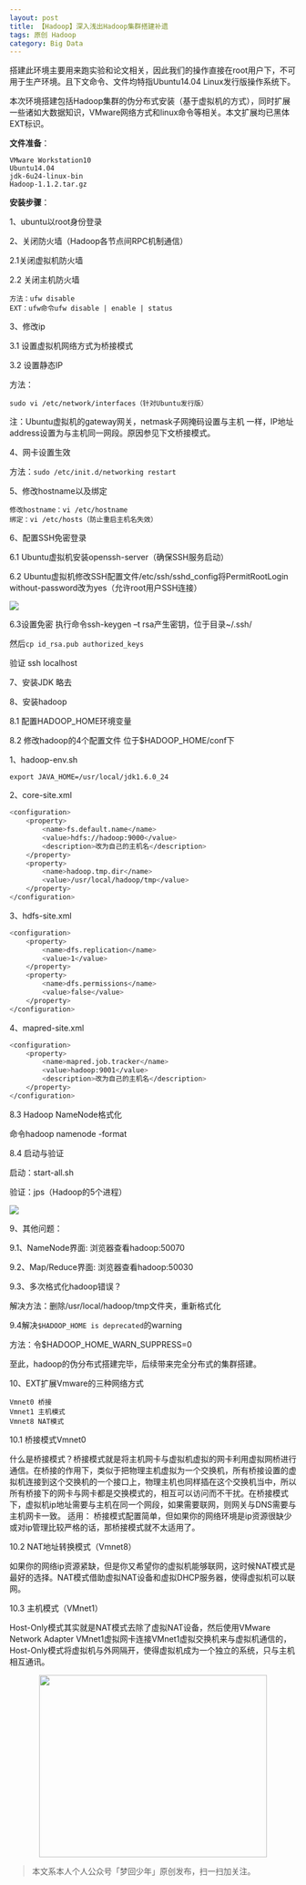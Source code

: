 ```yaml
---
layout: post
title: 【Hadoop】深入浅出Hadoop集群搭建补遗
tags: 原创 Hadoop
category: Big Data
---	
```


搭建此环境主要用来跑实验和论文相关，因此我们的操作直接在root用户下，不可用于生产环境。且下文命令、文件均特指Ubuntu14.04 Linux发行版操作系统下。

本次环境搭建包括Hadoop集群的伪分布式安装（基于虚拟机的方式），同时扩展一些诸如大数据知识，VMware网络方式和linux命令等相关。本文扩展均已黑体EXT标识。

**文件准备**：

```
VMware Workstation10
Ubuntu14.04
jdk-6u24-linux-bin
Hadoop-1.1.2.tar.gz
```

**安装步骤**：

1、ubuntu以root身份登录

2、关闭防火墙（Hadoop各节点间RPC机制通信）

2.1关闭虚拟机防火墙

2.2 关闭主机防火墙

```
方法：ufw disable 
EXT：ufw命令ufw disable | enable | status
```

3、修改ip

3.1 设置虚拟机网络方式为桥接模式

3.2 设置静态IP

方法：

```sudo vi /etc/network/interfaces（针对Ubuntu发行版）```

注：Ubuntu虚拟机的gateway网关，netmask子网掩码设置与主机
一样，IP地址address设置为与主机同一网段。原因参见下文桥接模式。

4、网卡设置生效

方法：```sudo /etc/init.d/networking restart```

5、修改hostname以及绑定

```
修改hostname：vi /etc/hostname
绑定：vi /etc/hosts（防止重启主机名失效）
```

6、配置SSH免密登录

6.1 Ubuntu虚拟机安装openssh-server（确保SSH服务启动）

6.2 Ubuntu虚拟机修改SSH配置文件/etc/ssh/sshd_config将PermitRootLogin without-password改为yes（允许root用户SSH连接）

![](http://taoxiaoran.top/assets/img/blogimg/shaonian2.png)
    
6.3设置免密
执行命令ssh-keygen –t rsa产生密钥，位于目录~/.ssh/

然后```cp id_rsa.pub authorized_keys```

验证 ssh localhost

7、安装JDK
略去

8、安装hadoop

8.1 配置HADOOP_HOME环境变量

8.2 修改hadoop的4个配置文件 位于$HADOOP_HOME/conf下
		
1、hadoop-env.sh

```export JAVA_HOME=/usr/local/jdk1.6.0_24```

2、core-site.xml

```sh
<configuration>
    <property>
        <name>fs.default.name</name>
        <value>hdfs://hadoop:9000</value>
   		<description>改为自己的主机名</description>
    </property>
    <property>
        <name>hadoop.tmp.dir</name>
        <value>/usr/local/hadoop/tmp</value>
    </property>
</configuration>
```

3、hdfs-site.xml

```sh
<configuration>
    <property>
        <name>dfs.replication</name>
       	<value>1</value>
    </property>
    <property>
        <name>dfs.permissions</name>
        <value>false</value>
    </property>
</configuration>
```

4、mapred-site.xml

```sh
<configuration>
    <property>
        <name>mapred.job.tracker</name>
        <value>hadoop:9001</value>
		<description>改为自己的主机名</description>
    </property>
</configuration>
```

8.3 Hadoop NameNode格式化

命令hadoop namenode -format

8.4 启动与验证

启动：start-all.sh 

验证：jps（Hadoop的5个进程）

![](http://taoxiaoran.top/assets/img/blogimg/shaonian1.png)

9、其他问题：

9.1、NameNode界面: 浏览器查看hadoop:50070

9.2、Map/Reduce界面: 浏览器查看hadoop:50030

9.3、多次格式化hadoop错误？

解决方法：删除/usr/local/hadoop/tmp文件夹，重新格式化

9.4解决```$HADOOP_HOME is deprecated```的warning

方法：令$HADOOP_HOME_WARN_SUPPRESS=0

至此，hadoop的伪分布式搭建完毕，后续带来完全分布式的集群搭建。

10、EXT扩展Vmware的三种网络方式

```
Vmnet0 桥接
Vmnet1 主机模式
Vmnet8 NAT模式
```

10.1 桥接模式Vmnet0

什么是桥接模式？桥接模式就是将主机网卡与虚拟机虚拟的网卡利用虚拟网桥进行通信。在桥接的作用下，类似于把物理主机虚拟为一个交换机，所有桥接设置的虚拟机连接到这个交换机的一个接口上，物理主机也同样插在这个交换机当中，所以所有桥接下的网卡与网卡都是交换模式的，相互可以访问而不干扰。在桥接模式下，虚拟机ip地址需要与主机在同一个网段，如果需要联网，则网关与DNS需要与主机网卡一致。
适用： 桥接模式配置简单，但如果你的网络环境是ip资源很缺少或对ip管理比较严格的话，那桥接模式就不太适用了。

10.2 NAT地址转换模式（Vmnet8）

如果你的网络ip资源紧缺，但是你又希望你的虚拟机能够联网，这时候NAT模式是最好的选择。NAT模式借助虚拟NAT设备和虚拟DHCP服务器，使得虚拟机可以联网。

10.3 主机模式（VMnet1）

Host-Only模式其实就是NAT模式去除了虚拟NAT设备，然后使用VMware Network Adapter VMnet1虚拟网卡连接VMnet1虚拟交换机来与虚拟机通信的，Host-Only模式将虚拟机与外网隔开，使得虚拟机成为一个独立的系统，只与主机相互通讯。

<div align="center">
<img src="http://7xlkoc.com1.z0.glb.clouddn.com/qrcodenew.jpg" width="400" height="320" />
</div>

> 本文系本人个人公众号「梦回少年」原创发布，扫一扫加关注。